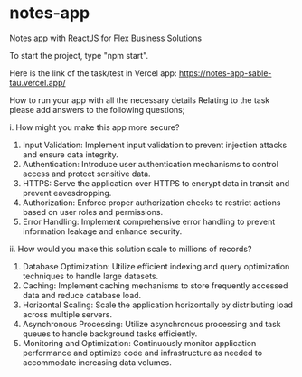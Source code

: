 # notes-app
Notes app with ReactJS for Flex Business Solutions

To start the project, type "npm start".

Here is the link of the task/test in Vercel app:
https://notes-app-sable-tau.vercel.app/

How to run your app with all the necessary details
Relating to the task please add answers to the following questions;

i. How might you make this app more secure?
1. Input Validation: Implement input validation to prevent injection attacks and ensure data integrity.
2. Authentication: Introduce user authentication mechanisms to control access and protect sensitive data.
3. HTTPS: Serve the application over HTTPS to encrypt data in transit and prevent eavesdropping.
4. Authorization: Enforce proper authorization checks to restrict actions based on user roles and permissions.
5. Error Handling: Implement comprehensive error handling to prevent information leakage and enhance security.

ii. How would you make this solution scale to millions of records?
1. Database Optimization: Utilize efficient indexing and query optimization techniques to handle large datasets.
2. Caching: Implement caching mechanisms to store frequently accessed data and reduce database load.
3. Horizontal Scaling: Scale the application horizontally by distributing load across multiple servers.
4. Asynchronous Processing: Utilize asynchronous processing and task queues to handle background tasks efficiently.
5. Monitoring and Optimization: Continuously monitor application performance and optimize code and infrastructure as needed to accommodate increasing data volumes.
